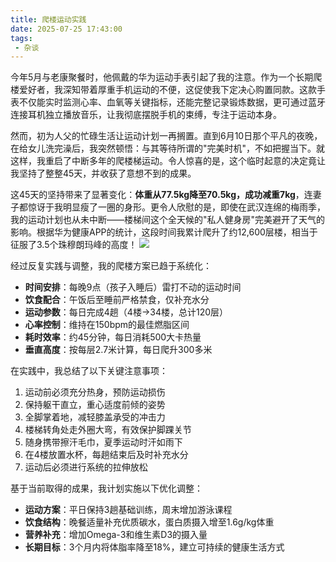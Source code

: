 ```yaml
---
title: 爬楼运动实践
date: 2025-07-25 17:43:00
tags: 
 - 杂谈
---
```


今年5月与老康聚餐时，他佩戴的华为运动手表引起了我的注意。作为一个长期爬楼爱好者，我深知带着厚重手机运动的不便，这促使我下定决心购置同款。这款手表不仅能实时监测心率、血氧等关键指标，还能完整记录锻炼数据，更可通过蓝牙连接耳机独立播放音乐，让我彻底摆脱手机的束缚，专注于运动本身。

然而，初为人父的忙碌生活让运动计划一再搁置。直到6月10日那个平凡的夜晚，在给女儿洗完澡后，我突然顿悟：与其等待所谓的"完美时机"，不如把握当下。就这样，我重启了中断多年的爬楼梯运动。令人惊喜的是，这个临时起意的决定竟让我坚持了整整45天，并收获了意想不到的成果。

这45天的坚持带来了显著变化：**体重从77.5kg降至70.5kg，成功减重7kg**，连妻子都惊讶于我明显瘦了一圈的身形。更令人欣慰的是，即使在武汉连绵的梅雨季，我的运动计划也从未中断——楼梯间这个全天候的"私人健身房"完美避开了天气的影响。根据华为健康APP的统计，这段时间我累计爬升了约12,600层楼，相当于征服了3.5个珠穆朗玛峰的高度！
![](https://images-1258496336.cos.ap-chengdu.myqcloud.com/2025/7/1.jpg)

经过反复实践与调整，我的爬楼方案已趋于系统化：
- **时间安排**：每晚9点（孩子入睡后）雷打不动的运动时间
- **饮食配合**：午饭后至睡前严格禁食，仅补充水分
- **运动参数**：每日完成4趟（4楼→34楼，总计120层）
- **心率控制**：维持在150bpm的最佳燃脂区间
- **耗时效率**：约45分钟，每日消耗500大卡热量
- **垂直高度**：按每层2.7米计算，每日爬升300多米

在实践中，我总结了以下关键注意事项：
1. 运动前必须充分热身，预防运动损伤
2. 保持躯干直立，重心适度前倾的姿势
3. 全脚掌着地，减轻膝盖承受的冲击力
4. 楼梯转角处走外圈大弯，有效保护脚踝关节
5. 随身携带擦汗毛巾，夏季运动时汗如雨下
6. 在4楼放置水杯，每趟结束后及时补充水分
7. 运动后必须进行系统的拉伸放松

基于当前取得的成果，我计划实施以下优化调整：
- **运动方案**：平日保持3趟基础训练，周末增加游泳课程
- **饮食结构**：晚餐适量补充优质碳水，蛋白质摄入增至1.6g/kg体重
- **营养补充**：增加Omega-3和维生素D3的摄入量
- **长期目标**：3个月内将体脂率降至18%，建立可持续的健康生活方式
